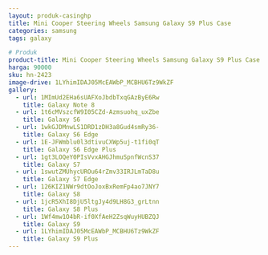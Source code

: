 ```yaml
---
layout: produk-casinghp
title: Mini Cooper Steering Wheels Samsung Galaxy S9 Plus Case
categories: samsung
tags: galaxy

# Produk
product-title: Mini Cooper Steering Wheels Samsung Galaxy S9 Plus Case
harga: 90000
sku: hn-2423
image-drive: 1LYhimIDAJ05McEAWbP_MCBHU6Tz9WkZF
gallery:
  - url: 1MImUd2EHa6sUAFXoJbdbTxqGAzByE6Rw
    title: Galaxy Note 8
  - url: 1t6cMVszcfW9I05CZd-Azmsuohq_uxZbe
    title: Galaxy S6
  - url: 1wkGJDMnwLS1DRD1zDH3a8Gud4smRy36-
    title: Galaxy S6 Edge
  - url: 1E-JFWmblu0l3dtivuCXWp5uj-t1fi0qT
    title: Galaxy S6 Edge Plus
  - url: 1gt3LOQeY0PIsVvxAHGJhmuSpnfWcnS37
    title: Galaxy S7
  - url: 1swutZMUhycUROu64rZmv33IRJLmTaD8u
    title: Galaxy S7 Edge
  - url: 126KIZ1NWr9dtOoJoxBxRemFp4ao7JNY7
    title: Galaxy S8
  - url: 1jcR5XhI8DjU5ltgJy4d9LH8G3_grLtnn
    title: Galaxy S8 Plus
  - url: 1Wf4mw1O4bR-if0XfAeH2ZsqWuyHUBZQJ
    title: Galaxy S9
  - url: 1LYhimIDAJ05McEAWbP_MCBHU6Tz9WkZF
    title: Galaxy S9 Plus
---
```

